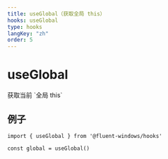 ```yaml
---
title: useGlobal（获取全局 this）
hooks: useGlobal
type: hooks
langKey: "zh"
order: 5
---
```


# useGlobal

<p class="description">获取当前 `全局 this`</p>

## 例子

```tsx
import { useGlobal } from '@fluent-windows/hooks'

const global = useGlobal()
```
